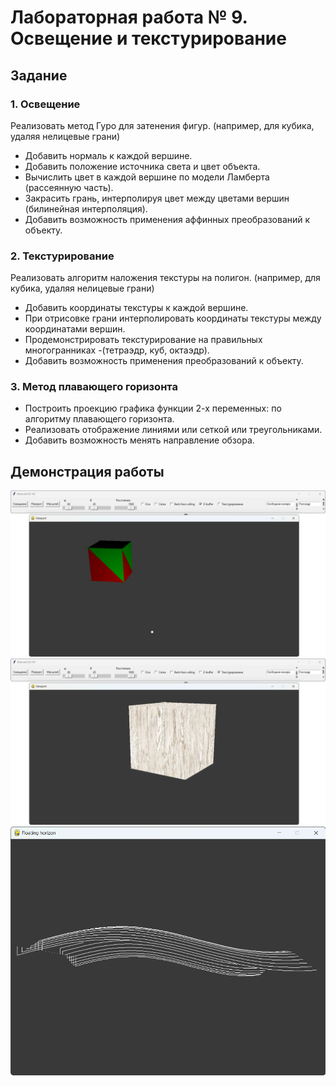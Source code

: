 # Лабораторная работа № 9. Освещение и текстурирование
## Задание
### 1. Освещение
Реализовать метод Гуро для затенения фигур. (например, для кубика, удаляя нелицевые грани)
- Добавить нормаль к каждой вершине.
- Добавить положение источника света и цвет объекта.
- Вычислить цвет в каждой вершине по модели Ламберта (рассеянную часть).
- Закрасить грань, интерполируя цвет между цветами вершин (билинейная интерполяция).
- Добавить возможность применения аффинных преобразований к объекту.
### 2. Текстурирование
Реализовать алгоритм наложения текстуры на полигон. (например, для кубика, удаляя нелицевые грани)
- Добавить координаты текстуры к каждой вершине.
- При отрисовке грани интерполировать координаты текстуры между координатами вершин.
- Продемонстрировать текстурирование на правильных многогранниках -(тетраэдр, куб, октаэдр).
- Добавить возможность применения преобразований к объекту.
### 3. Метод плавающего горизонта
- Построить проекцию графика функции 2-х переменных: по алгоритму плавающего горизонта.
- Реализовать отображение линиями или сеткой или треугольниками.
- Добавить возможность менять направление обзора.
## Демонстрация работы
![](imgs/1.png)
![](imgs/2.png)
![](imgs/3.png)
